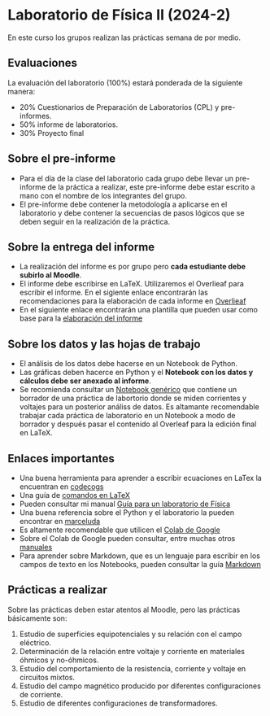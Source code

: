 # Laboratorio de Física II (2024-2)
En este curso los grupos realizan las prácticas semana de por medio. 

## Evaluaciones
La evaluación del laboratorio (100%) estará ponderada de la siguiente manera:
* 20% Cuestionarios de Preparación de Laboratorios (CPL) y pre-informes. 
* 50% informe de laboratorios.
* 30% Proyecto final

## Sobre el pre-informe 
* Para el día de la clase del laboratorio cada grupo debe llevar un pre-informe de la práctica a realizar, este pre-informe debe estar escrito a mano con el nombre de los integrantes del grupo.
* El pre-informe debe contener la metodología a aplicarse en el laboratorio y debe contener la secuencias de pasos lógicos que se deben seguir en la realización de la práctica.  

## Sobre la entrega del informe
* La realización del informe es por grupo pero **cada estudiante debe subirlo al Moodle**.
* El informe debe escribirse en LaTeX. Utilizaremos el Overlieaf para escribir el informe. En el sigiente enlace encontrarán las recomendaciones para la elaboración de cada informe en  [Overlieaf](https://www.overleaf.com/read/pjbttrckgdpv#2a3332)
* En el siguiente enlace encontrarán una plantilla que pueden usar como base para la [elaboración del informe](https://www.overleaf.com/read/tvfwybdnscnt#f9f788)

## Sobre los datos y las hojas de trabajo
* El análisis de los datos debe hacerse en un Notebook de Python. 
* Las gráficas deben hacerce en Python y el **Notebook con los datos y cálculos debe ser anexado al informe**.
* Se recomienda consultar un [Notebook genérico](https://github.com/hectorfro/CursosUIS/blob/main/LabFisII24B/Notebook/TutorialLabV10.ipynb) que contiene un borrador de una práctica de labortorio donde se miden corrientes y voltajes para un posterior análiss de datos. Es altamante recomendable trabajar cada práctica de laboratorio en un Notebook a modo de borrador y después pasar el contenido al Overleaf para la edición final en LaTeX.

## Enlaces importantes 
* Una buena herramienta para aprender a escribir ecuaciones en LaTex la encuentran en [codecogs](https://latex.codecogs.com/editor.html)
* Una guía de [comandos en LaTeX](https://github.com/hectorfro/CursosUIS/blob/main/LabFisII24B/Latex/Comandos%20LaTeX_Symbols.pdf)
* Pueden consultar mi manual [Guía para un laboratorio de Física](https://github.com/hectorfro/CursosUIS/blob/main/LabFisII24B/LabFisV30.pdf)
* Una buena referencia sobre el Python y el laboratorio la pueden encontrar en [marceluda](https://marceluda.github.io/python-para-fisicos/tuto/labo2)
* Es altamente recomendable que utilicen el [Colab de Google](https://colab.research.google.com/?hl=es)
* Sobre el Colab de Google pueden consultar, entre muchas otros [manuales](http://gmc.geofisica.unam.mx/papime2020/Descargables/manuales/manual%20de%20uso%20Google%20Colab.pdf)
* Para aprender sobre Markdown, que es un lenguaje para escribir en los campos de texto en los Notebooks, pueden consultar la guía [Markdown](https://colab.research.google.com/notebooks/markdown_guide.ipynb#scrollTo=70pYkR9LiOV0)

## Prácticas a realizar 
   Sobre las prácticas deben estar atentos al Moodle, pero las prácticas básicamente son:   
1. Estudio de superficies equipotenciales y su relación con el campo eléctrico.
2. Determinación de la relación entre voltaje y corriente en materiales óhmicos y no-óhmicos.
3. Estudio del comportamiento de la resistencia, corriente y voltaje en circuitos mixtos.
4. Estudio del campo magnético producido por diferentes configuraciones de corriente.
5. Estudio de diferentes configuraciones de transformadores.


